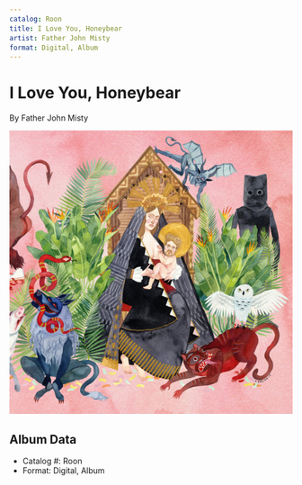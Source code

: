 ```yaml
---
catalog: Roon
title: I Love You, Honeybear
artist: Father John Misty
format: Digital, Album
---
```


# I Love You, Honeybear

By Father John Misty

![](../../assets/albumcovers/Father_John_Misty-I_Love_You__Honeybear.png)

## Album Data

- Catalog #: Roon
- Format: Digital, Album


